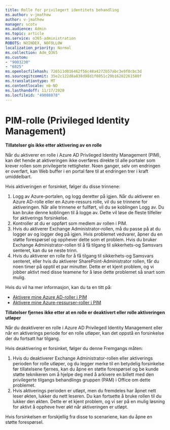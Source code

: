 ```yaml
---
title: Rolle for privilegert identitets behandling
ms.author: v-jmathew
author: v-jmathew
manager: scotv
ms.audience: Admin
ms.topic: article
ms.service: o365-administration
ROBOTS: NOINDEX, NOFOLLOW
localization_priority: Normal
ms.collection: Adm_O365
ms.custom:
- "9003230"
- "6825"
ms.openlocfilehash: 726511d016462f56c48a4272b57abc3e9f0cbc3d
ms.sourcegitcommit: 35e2c122d8a838d98d1f0851c29b16282261580f
ms.translationtype: MT
ms.contentlocale: nb-NO
ms.lasthandoff: 11/17/2020
ms.locfileid: "49088878"
---
```

# <a name="privileged-identity-managementpim-role"></a>PIM-rolle (Privileged Identity Management)

**Tillatelser gis ikke etter aktivering av en rolle**

Når du aktiverer en rolle i Azure AD Privileged Identity Management (PIM), kan det hende at aktiveringen ikke overføres direkte til alle portaler som krever rollen som privilegerte rettigheter. Noen ganger, selv om endringen er overført, kan Web buffer i en portal føre til at endringen trer i kraft umiddelbart.

Hvis aktiveringen er forsinket, følger du disse trinnene:

1. Logg av Azure-portalen, og logg deretter på igjen. Når du aktiverer en Azure AD-rolle eller en Azure-ressurs rolle, vil du se trinnene for aktiveringen. Når alle trinnene er fullført, vil du se koblingen Logg av. Du kan bruke denne koblingen til å logge av. Dette vil løse de fleste tilfeller for aktiverings forsinkelse.
2. Kontroller at du er oppført som medlem av rollen i PIM.
3. Hvis du aktiverer Exchange Administrator-rollen, må du passe på at du logger av og logger deg på igjen. Hvis problemet vedvarer, åpner du en støtte forespørsel og opphever dette som et problem. Hvis du bruker Exchange Administrator-rollen til å få tilgang til sikkerhets-og Samsvars senteret, kan du se neste trinn.
4. Hvis du aktiverer en rolle for å få tilgang til sikkerhets-og Samsvars senteret, eller hvis du aktiverer SharePoint-Administrator rollen, får du noen timer på opptil et par minutter. Dette er et kjent problem, og vi jobber aktivt med disse teamene for å løse dette problemet så snart som mulig.

Hvis du vil ha mer informasjon, kan du ta en titt på:

- [Aktivere mine Azure AD-roller i PIM](https://docs.microsoft.com/azure/active-directory/privileged-identity-management/pim-how-to-activate-role?WT.mc_id=Portal-Microsoft_Azure_Support "https://docs.microsoft.com/azure/active-directory/privileged-identity-management/pim-how-to-activate-role?wt.mc_id=portal-microsoft_azure_support")
- [Aktivere mine Azure-ressurser-roller i PIM](https://docs.microsoft.com/azure/active-directory/privileged-identity-management/pim-resource-roles-activate-your-roles?WT.mc_id=Portal-Microsoft_Azure_Support "https://docs.microsoft.com/azure/active-directory/privileged-identity-management/pim-resource-roles-activate-your-roles?wt.mc_id=portal-microsoft_azure_support")

**Tillatelser fjernes ikke etter at en rolle er deaktivert eller rolle aktiveringen utløper**

Når du deaktiverer en rolle i Azure AD Privileged Identity Management eller når en aktiverings periode for en rolle utløper, kan det oppstå en forsinkelse der du fortsatt har tilgang.

Hvis deaktivering er forsinket, følger du denne Fremgangs måten:

1. Hvis du deaktiverer Exchange Administrator-rollen eller aktiverings perioden for rolle utløper, og du legger merke til en betydelig forsinkelse før tillatelsene fjernes, kan du åpne en støtte forespørsel og be kunde støtte teknikeren om å hjelpe deg med å arkivere en billett med den privilegerte tilgangs behandlings gruppen (PAM) i Office om dette problemet.
2. Hvis aktiverings perioden er utløpt, men du fremdeles har åpnet nett leser økten, lukker du nett leseren. Du kan fortsette å bruke rollen til du lukker den økten. Dette er et kjent problem, og vi ser på en mulig løsning for aktivt å oppheve hver økt når aktiveringen er utløpt.

Hvis forsinkelsen er forskjellig fra disse to scenariene, kan du åpne en støtte forespørsel.
